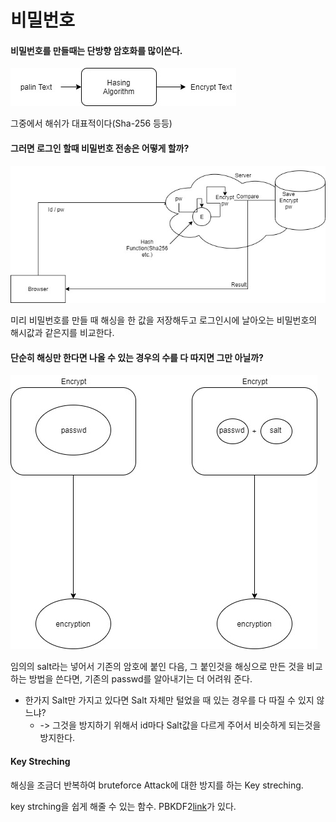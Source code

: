 # 비밀번호

#### 비밀번호를 만들때는 단방향 암호화를 많이쓴다.



![passwd1](image/passwd1.jpg)

그중에서 해쉬가 대표적이다(Sha-256 등등)





#### 그러면 로그인 할때 비밀번호 전송은 어떻게 할까?

![passwd2](image/passwd2.jpg)



미리 비밀번호를 만들 때 해싱을 한 값을 저장해두고 로그인시에 날아오는 비밀번호의 해시값과 같은지를 비교한다. 



#### 단순히 해싱만 한다면 나올 수 있는 경우의 수를 다 따지면 그만 아닐까?

![salt](image/salt.jpg)

임의의 salt라는 넣어서 기존의 암호에 붙인 다음, 그 붙인것을 해싱으로 만든 것을 비교하는 방법을 쓴다면, 기존의 passwd를 알아내기는 더 어려워 준다.



* 한가지 Salt만 가지고 있다면 Salt 자체만 털었을 때 있는 경우를 다 따질 수 있지 않느냐?
  * -> 그것을 방지하기 위해서 id마다 Salt값을 다르게 주어서 비슷하게 되는것을 방지한다.

#### 

#### Key Streching

해싱을 조금더 반복하여 bruteforce Attack에 대한 방지를 하는 Key streching. 

key strching을 쉽게 해줄 수 있는 함수. PBKDF2[link](https://en.wikipedia.org/wiki/PBKDF2)가 있다.



#### 

